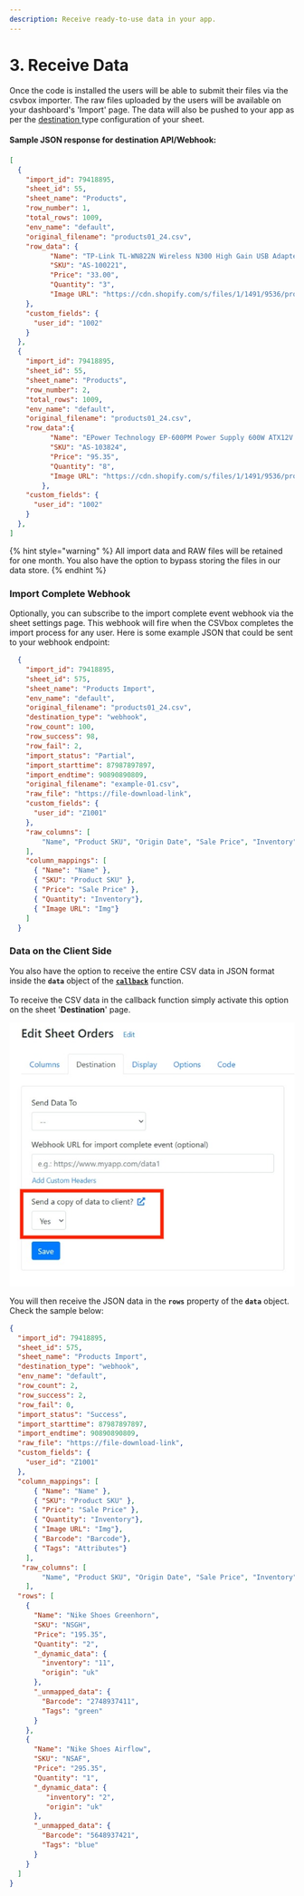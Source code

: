 ```yaml
---
description: Receive ready-to-use data in your app.
---
```


# 3. Receive Data

Once the code is installed the users will be able to submit their files via the csvbox importer. The raw files uploaded by the users will be available on your dashboard's 'Import' page. The data will also be pushed to your app as per the [destination ](../destinations/)type configuration of your sheet.

#### Sample JSON response for destination API/Webhook: <a href="#sample-response" id="sample-response"></a>

```json
[
  {
    "import_id": 79418895,
    "sheet_id": 55,
    "sheet_name": "Products",
    "row_number": 1,
    "total_rows": 1009,
    "env_name": "default", 
    "original_filename": "products01_24.csv",
    "row_data": {
          "Name": "TP-Link TL-WN822N Wireless N300 High Gain USB Adapter",
          "SKU": "AS-100221",
          "Price": "33.00",
          "Quantity": "3",
          "Image URL": "https://cdn.shopify.com/s/files/1/1491/9536/products/31jJOj1DS5L_070b4893-b7af-482f-8a15-d40f5e06760d.jpg?v=1521803806"
    },
    "custom_fields": {
      "user_id": "1002"
    }
  },
  {
    "import_id": 79418895,
    "sheet_id": 55,
    "sheet_name": "Products",
    "row_number": 2,
    "total_rows": 1009,
    "env_name": "default", 
    "original_filename": "products01_24.csv",
    "row_data":{
          "Name": "EPower Technology EP-600PM Power Supply 600W ATX12V 2.3 Single 120mm Cooling Fan Bare",
          "SKU": "AS-103824",
          "Price": "95.35",
          "Quantity": "8",
          "Image URL": "https://cdn.shopify.com/s/files/1/1491/9536/products/71pRC5VjF-L_8f840eb9-6a47-407f-999c-490f7814159d.jpg?v=1521803806"
        },
    "custom_fields": {
      "user_id": "1002"
    }
  },
]

```

{% hint style="warning" %}
All import data and RAW files will be retained for one month. You also have the option to bypass storing the files in our data store.
{% endhint %}

### Import Complete Webhook

Optionally, you can subscribe to the import complete event webhook via the sheet settings page. This webhook will fire when the CSVbox completes the import process for any user. Here is some example JSON that could be sent to your webhook endpoint:

```json
  {
    "import_id": 79418895,
    "sheet_id": 575,
    "sheet_name": "Products Import",
    "env_name": "default", 
    "original_filename": "products01_24.csv",
    "destination_type": "webhook",
    "row_count": 100,
    "row_success": 98,
    "row_fail": 2,
    "import_status": "Partial",
    "import_starttime": 87987897897,
    "import_endtime": 90890890809,
    "original_filename": "example-01.csv",
    "raw_file": "https://file-download-link",
    "custom_fields": {
      "user_id": "Z1001"
    },
    "raw_columns": [
        "Name", "Product SKU", "Origin Date", "Sale Price", "Inventory", "Img", "Notes"
    ],
    "column_mappings": [
      { "Name": "Name" },
      { "SKU": "Product SKU" },
      { "Price": "Sale Price" },
      { "Quantity": "Inventory"},
      { "Image URL": "Img"}
    ]
  }
```

### Data on the Client Side

You also have the option to receive the entire CSV data in JSON format inside the **`data`** object of the [**`callback`**](https://help.csvbox.io/getting-started/2.-install-code#callback-function) function.\
\
To receive the CSV data in the callback function simply activate this option on the sheet '**Destination**' page.

<div align="left">

<img src="../.gitbook/assets/client data.jpg" alt="Send JSON data to client">

</div>

You will then receive the JSON data in the **`rows`** property of the **`data`** object. Check the sample below:

```json
{
  "import_id": 79418895,
  "sheet_id": 575,
  "sheet_name": "Products Import",
  "destination_type": "webhook",
  "env_name": "default", 
  "row_count": 2,
  "row_success": 2,
  "row_fail": 0,
  "import_status": "Success",
  "import_starttime": 87987897897,
  "import_endtime": 90890890809,
  "raw_file": "https://file-download-link",
  "custom_fields": {
    "user_id": "Z1001"
  },
  "column_mappings": [
      { "Name": "Name" },
      { "SKU": "Product SKU" },
      { "Price": "Sale Price" },
      { "Quantity": "Inventory"},
      { "Image URL": "Img"},
      { "Barcode": "Barcode"},
      { "Tags": "Attributes"}
    ],
   "raw_columns": [
        "Name", "Product SKU", "Origin Date", "Sale Price", "Inventory", "Img", "Notes"
    ],
  "rows": [
    {
      "Name": "Nike Shoes Greenhorn",
      "SKU": "NSGH",
      "Price": "195.35",
      "Quantity": "2",
      "_dynamic_data": {
        "inventory": "11",
        "origin": "uk"
      },
      "_unmapped_data": {
        "Barcode": "2748937411",        
        "Tags": "green"
      }
    },
    {
      "Name": "Nike Shoes Airflow",
      "SKU": "NSAF",
      "Price": "295.35",
      "Quantity": "1",
      "_dynamic_data": {
         "inventory": "2",
         "origin": "uk"
      },
      "_unmapped_data": {
        "Barcode": "5648937421",        
        "Tags": "blue"
      }
    }
  ]
}
```

